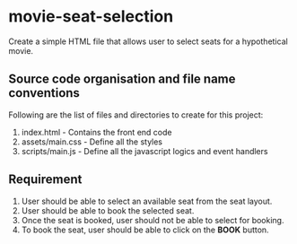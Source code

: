 # movie-seat-selection
Create a simple HTML file that allows user to select seats for a hypothetical movie.

## Source code organisation and file name conventions
Following are the list of files and directories to create for this project:
1. index.html - Contains the front end code
2. assets/main.css - Define all the styles
3. scripts/main.js - Define all the javascript logics and event handlers

## Requirement
1. User should be able to select an available seat from the seat layout.
2. User should be able to book the selected seat.
3. Once the seat is booked, user should not be able to select for booking.
4. To book the seat, user should be able to click on the **BOOK** button.
